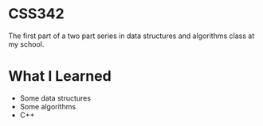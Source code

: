 # CSS342
The first part of a two part series in data structures and algorithms class at my school.

# What I Learned
* Some data structures
* Some algorithms
* C++
